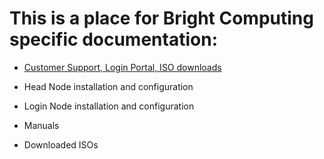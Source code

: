 # This is a place for Bright Computing specific documentation:

- [Customer Support, Login Portal, ISO downloads](https://github.com/Pomona-ITS/hpc/blob/master/design/vendors/Bright%20Computing/Documentation/Bright%20Computing%20Customer%20Support%20v1.pdf)

- Head Node installation and configuration

- Login Node installation and configuration

- Manuals

- Downloaded ISOs

